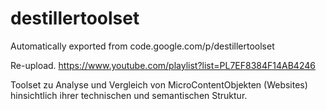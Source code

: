 # destillertoolset
Automatically exported from code.google.com/p/destillertoolset

Re-upload.
https://www.youtube.com/playlist?list=PL7EF8384F14AB4246 

Toolset zu Analyse und Vergleich von MicroContentObjekten (Websites) hinsichtlich ihrer technischen und semantischen Struktur.

